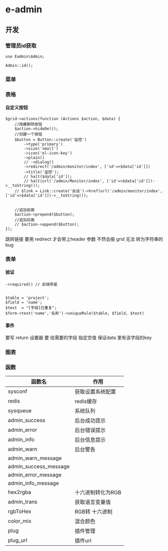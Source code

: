 # e-admin

## 开发

### 管理员id获取

~~~
use Eadmin\Admin;

Admin::id();
~~~

### 菜单

### 表格

#### 自定义按钮
~~~
$grid->actions(function (Actions $action, $data) {
    //隐藏删除按钮
    $action->hideDel();
    //创建一个按钮
    $button = Button::create('监控')
        ->type('primary')
        ->size('small')
        ->icon('el-icon-key')
        ->plain()
        // ->dialog()
        ->redirect('/admin/monitor/index', ['id'=>$data['id']])
        ->title('监控');
        // halt($data['id']);
        // halt(url('/admin/Monitor/index', ['id'=>$data['id']])->__toString());
    // $link = Link::create('会话')->href(url('/admin/monitor/index', ['id'=>$data['id']])->__toString());


    //追加前面
    $action->prepend($button);
    //追加后面
    // $action->append($button);
});
~~~
跳转链接 要用 redirect 才会带上header 参数  不然会报 grid 无法 转为字符串的bug

### 表单

#### 验证

~~~
->required() // 前端带星
~~~

~~~

$table = 'project';
$field = 'name';
$text  = "[字段]已重复";
$form->text('name','名称')->uniqueRule($table, $field, $text)
~~~~

#### 事件
要写 return 
设置器 要 给需要的字段 指定空值 保证data 里有该字段的key

### 图表


### 函数

|        函数名         |        作用       |
|-----------------------|-------------------|
| sysconf               | 获取设置系统配置  |
| redis                 | redis缓存         |
| sysqueue              | 系统队列          |
| admin_success         | 后台成功提示      |
| admin_error           | 后台错误提示      |
| admin_info            | 后台信息提示      |
| admin_warn            | 后台警告          |
| admin_warn_message    |                   |
| admin_success_message |                   |
| admin_error_message   |                   |
| admin_info_message    |                   |
| hex2rgba              | 十六进制转化为RGB |
| admin_trans           | 获取语言变量值    |
| rgbToHex              | RGB转 十六进制    |
| color_mix             | 混合颜色          |
| plug                  | 插件管理          |
| plug_url              | 插件url           |
